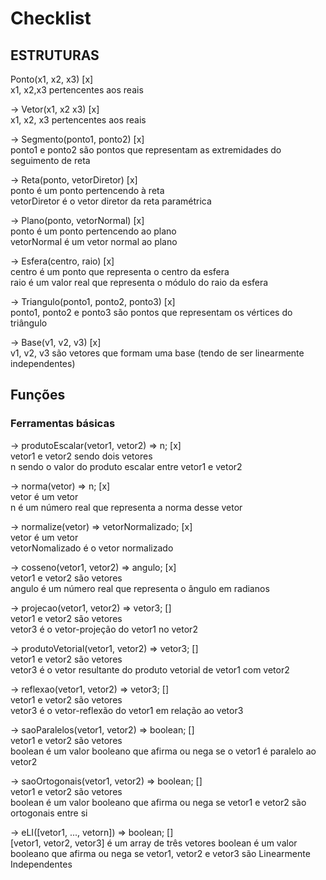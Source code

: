 # Checklist

## ESTRUTURAS

Ponto(x1, x2, x3) [x]  
x1, x2,x3 pertencentes aos reais  
  
-> Vetor(x1, x2 x3) [x]  
x1, x2, x3 pertencentes aos reais  
  
-> Segmento(ponto1, ponto2) [x]  
ponto1 e ponto2 são pontos que representam as extremidades do seguimento de reta  
  
-> Reta(ponto, vetorDiretor) [x]  
ponto é um ponto pertencendo à reta  
vetorDiretor é o vetor diretor da reta paramétrica  
  
-> Plano(ponto, vetorNormal) [x]  
ponto é um ponto pertencendo ao plano  
vetorNormal é um vetor normal ao plano  
  
-> Esfera(centro, raio) [x]  
centro é um ponto que representa o centro da esfera  
raio é um valor real que representa o módulo do raio da esfera  
  
-> Triangulo(ponto1, ponto2, ponto3) [x]  
ponto1, ponto2 e ponto3 são pontos que representam os vértices do triângulo
  
-> Base(v1, v2, v3) [x]  
v1, v2, v3 são vetores que formam uma base (tendo de ser linearmente independentes)  

## Funções

### Ferramentas básicas

-> produtoEscalar(vetor1, vetor2) => n; [x]  
vetor1 e vetor2 sendo dois vetores  
n sendo o valor do produto escalar entre vetor1 e vetor2  
  
-> norma(vetor) => n; [x]  
vetor é um vetor  
n é um número real que representa a norma desse vetor  
  
-> normalize(vetor) => vetorNormalizado; [x]  
vetor é um vetor  
vetorNomalizado é o vetor normalizado  
  
-> cosseno(vetor1, vetor2) => angulo; [x]  
vetor1 e vetor2 são vetores  
angulo é um número real que representa o ângulo em radianos  
  
-> projecao(vetor1, vetor2) => vetor3; []  
vetor1 e vetor2 são vetores  
vetor3 é o vetor-projeção do vetor1 no vetor2  
  
-> produtoVetorial(vetor1, vetor2) => vetor3; []  
vetor1 e vetor2 são vetores  
vetor3 é o vetor resultante do produto vetorial de vetor1 com vetor2  
  
-> reflexao(vetor1, vetor2) => vetor3; []  
vetor1 e vetor2 são vetores  
vetor3 é o vetor-reflexão do vetor1 em relação ao vetor3  
  
-> saoParalelos(vetor1, vetor2) => boolean; []  
vetor1 e vetor2 são vetores  
boolean é um valor booleano que afirma ou nega se o vetor1 é paralelo ao vetor2  
  
-> saoOrtogonais(vetor1, vetor2) => boolean; []  
vetor1 e vetor2 são vetores  
boolean é um valor booleano que afirma ou nega se vetor1 e vetor2 são ortogonais entre si  
  
-> eLI([vetor1, ..., vetorn]) => boolean; []  
[vetor1, vetor2, vetor3] é um array de três vetores
boolean é um valor booleano que afirma ou nega se vetor1, vetor2 e vetor3 são Linearmente Independentes  
